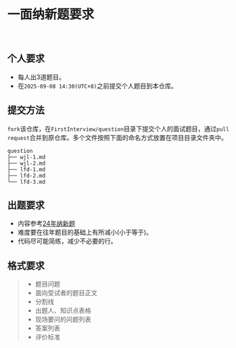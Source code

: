 # 一面纳新题要求
<br>

## 个人要求

* 每人出3道题目。
* 在`2025-09-08 14:30(UTC+8)`之前提交个人题目到本仓库。

## 提交方法
  `fork`该仓库，在`FirstInterview/question`目录下提交个人的面试题目，通过`pull request`合并到原仓库。多个文件按照下面的命名方式放置在项目目录文件夹中。

```
question
├── wjl-1.md
├── wjl-2.md
├── lfd-1.md
├── lfd-2.md
└── lfd-3.md
```

## 出题要求

* 内容参考[24年纳新题](https://www.xiyoulinux.com/archive/interview-2024)
* 难度要在往年题目的基础上有所减小(小于等于)。
* 代码尽可能简练，减少不必要的行。
  
## 格式要求

> * 题目问题
> * 面向受试者的题目正文
> * 分割线
> * 出题人、知识点表格
> * 现场要问的问题列表
> * 答案列表
> * 评价标准
